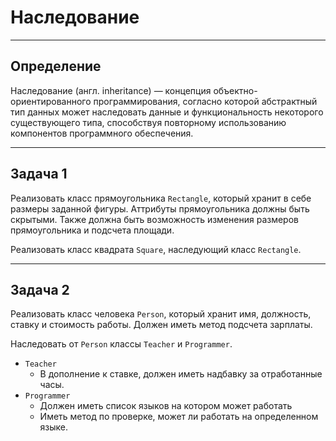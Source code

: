# Наследование
---
## Определение 

Наследование (англ. inheritance) — концепция объектно-ориентированного программирования, согласно которой абстрактный тип данных может наследовать данные и функциональность некоторого существующего типа, способствуя повторному использованию компонентов программного обеспечения.

---

## Задача 1

Реализовать класс прямоугольника `Rectangle`, который хранит в себе размеры заданной фигуры. Аттрибуты прямоугольника должны быть скрытыми. Также должна быть возможность изменения размеров прямоугольника и подсчета площади.

Реализовать класс квадрата `Square`, наследующий класс `Rectangle`.

---

## Задача 2

Реализовать класс человека `Person`, который хранит имя, должность, ставку и стоимость работы. Должен иметь метод подсчета зарплаты.

Наследовать от `Person` классы `Teacher` и `Programmer`.

- `Teacher`
    - В дополнение к ставке, должен иметь надбавку за отработанные часы.
- `Programmer`
    - Должен иметь список языков на котором может работать
    - Иметь метод по проверке, может ли работать на определенном языке.


